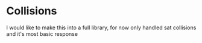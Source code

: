 # Collisions
I would like to make this into a full library, for now only handled sat collisions and it's most basic response
